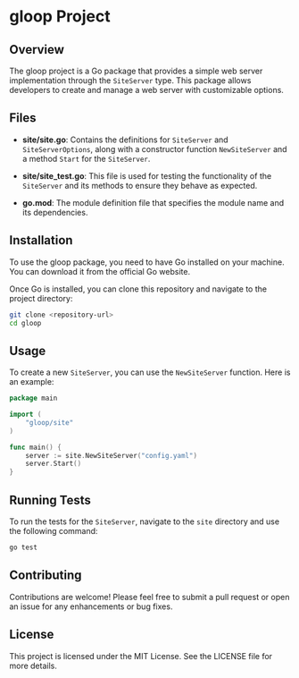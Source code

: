 # gloop Project

## Overview
The gloop project is a Go package that provides a simple web server implementation through the `SiteServer` type. This package allows developers to create and manage a web server with customizable options.

## Files

- **site/site.go**: Contains the definitions for `SiteServer` and `SiteServerOptions`, along with a constructor function `NewSiteServer` and a method `Start` for the `SiteServer`.

- **site/site_test.go**: This file is used for testing the functionality of the `SiteServer` and its methods to ensure they behave as expected.

- **go.mod**: The module definition file that specifies the module name and its dependencies.

## Installation

To use the gloop package, you need to have Go installed on your machine. You can download it from the official Go website.

Once Go is installed, you can clone this repository and navigate to the project directory:

```bash
git clone <repository-url>
cd gloop
```

## Usage

To create a new `SiteServer`, you can use the `NewSiteServer` function. Here is an example:

```go
package main

import (
    "gloop/site"
)

func main() {
    server := site.NewSiteServer("config.yaml")
    server.Start()
}
```

## Running Tests

To run the tests for the `SiteServer`, navigate to the `site` directory and use the following command:

```bash
go test
```

## Contributing

Contributions are welcome! Please feel free to submit a pull request or open an issue for any enhancements or bug fixes.

## License

This project is licensed under the MIT License. See the LICENSE file for more details.
